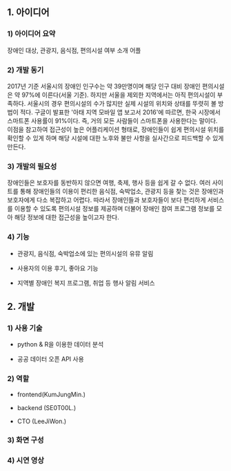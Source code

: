 
## 1. 아이디어
### 1) 아이디어 요약
장애인 대상, 관광지, 음식점, 편의시설 여부 소개 어플

### 2) 개발 동기
2017년 기준 서울시의 장애인 인구수는 약 39만명이며 해당 인구 대비 장애인 편의시설은 약 97%에 이른다(서울 기준). 하지만 서울을 제외한 지역에서는 아직 편의시설이 부족하다. 서울시의 경우 편의시설의 수가 많지만 실제 시설의 위치와 상태를 뚜렷히 볼 방법이 적다. 구글이 발표한 '아태 지역 모바일 앱 보고서 2016'에 따르면, 한국 시장에서 스마트폰 사용률이 91%이다. 즉, 거의 모든 사람들이 스마트폰을 사용한다는 말이다.
이점을 참고하여 접근성이 높은 어플리케이션 형태로, 장애인들이 쉽게 편의시설 위치를 확인할 수 있게 하며 해당 시설에 대한 노후와 불만 사항을 실사간으로 피드백할 수 있게 만든다.


### 3) 개발의 필요성
장애인들은 보호자를 동반하지 않으면 여행, 축제, 행사 등을 쉽게 갈 수 없다. 여러 사이트를 통해 장애인들의 이용이 편리한 음식점, 숙박업소, 관광지 등을 찾는 것은 장애인과 보호자에게 다소 복잡하고 어렵다. 따라서 장애인들과 보호자들이 보다 편리하게 서비스를 이용할 수 있도록 편의시설 정보를 제공하며 더불어 장애인 참여 프로그램 정보를 모아 해당 정보에 대한 접근성을 높이고자 한다.

### 4) 기능
- 관광지, 음식점, 숙박업소에 있는 편의시설의 유뮤 알림

- 사용자의 이용 후기, 좋아요 기능

- 지역별 장애인 복지 프로그램, 취업 등 행사 알림 서비스


## 2. 개발
### 1) 사용 기술
- python & R을 이용한 데이터 분석

- 공공 데이터 오픈 API 사용

### 2) 역할
- frontend(KumJungMin.)

- backend (SE0T00L.)

- CTO (LeeJiWon.)

### 3) 화면 구성


### 4) 시연 영상
